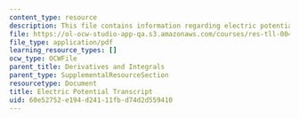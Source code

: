 ```yaml
---
content_type: resource
description: This file contains information regarding electric potential transcript.
file: https://ol-ocw-studio-app-qa.s3.amazonaws.com/courses/res-tll-004-stem-concept-videos-fall-2013/60e52752e194d24111fbd74d2d559410_MITRES_TLL-004F13_ElecPote.pdf
file_type: application/pdf
learning_resource_types: []
ocw_type: OCWFile
parent_title: Derivatives and Integrals
parent_type: SupplementalResourceSection
resourcetype: Document
title: Electric Potential Transcript
uid: 60e52752-e194-d241-11fb-d74d2d559410
---
```

